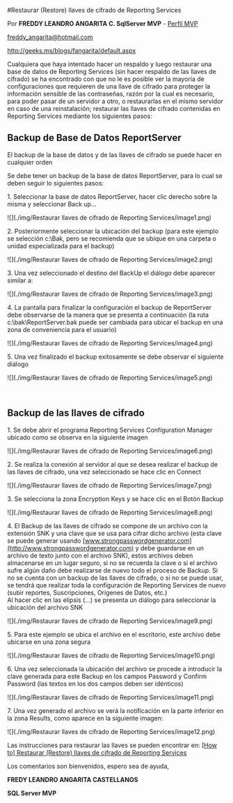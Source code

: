 
<properties
	pageTitle="Restaurar (Restore) llaves de cifrado de Reporting Services"
	description="Restaurar (Restore) llaves de cifrado de Reporting Services"
	services="servers"
	documentationCenter=""
	authors="andygonusa"
	manager=""
	editor="andygonusa"/>

<tags
	ms.service="servers"
	ms.workload="RS"
	ms.tgt_pltfrm="na"
	ms.devlang="na"
	ms.topic="how-to-article"
	ms.date="05/16/2016"
	ms.author="andygonusa"/>


#Restaurar (Restore) llaves de cifrado de Reporting Services


Por **FREDDY LEANDRO ANGARITA C.
SqlServer MVP** - [Perfil MVP](https://mvp.support.microsoft.com/es-es/mvp/Freddy%20Leandro%20Angarita%20Castellanos-4028407)

<freddy_angarita@hotmail.com>

<http://geeks.ms/blogs/fangarita/default.aspx>



Cualquiera que haya intentado hacer un respaldo y luego restaurar una
base de datos de Reporting Services (sin hacer respaldo de las llaves de
cifrado) se ha encontrado con que no le es posible ver la mayoría de
configuraciones que requieren de una llave de cifrado para proteger la
información sensible de las contraseñas, razón por la cual es necesario,
para poder pasar de un servidor a otro, o restaurarlas en el mismo
servidor en caso de una reinstalación; restaurar las llaves de cifrado
contenidas en Reporting Services mediante los siguientes pasos:

Backup de Base de Datos ReportServer
------------------------------------

El backup de la base de datos y de las llaves de cifrado se puede hacer
en cualquier orden

Se debe tener un backup de la base de datos ReportServer, para lo cual
se deben seguir lo siguientes pasos:

1\. Seleccionar la base de datos ReportServer, hacer clic derecho sobre
la misma y seleccionar Back up…

![](./img/Restaurar llaves de cifrado de Reporting Services/image1.png)

2\. Posteriormente seleccionar la ubicación del backup (para este ejemplo
se selección c:\\Bak, pero se recomienda que se ubique en una carpeta o
unidad especializada para el backup)

![](./img/Restaurar llaves de cifrado de Reporting Services/image2.png)

3\. Una vez seleccionado el destino del BackUp el diálogo debe aparecer
similar a:

![](./img/Restaurar llaves de cifrado de Reporting Services/image3.png)

4\. La pantalla para finalizar la configuración el backup de ReportServer
debe observarse de la manera que se presenta a continuación (la ruta
c:\\bak\\ReportServer.bak puede ser cambiada para ubicar el backup en
una zona de conveniencia para el usuario)

![](./img/Restaurar llaves de cifrado de Reporting Services/image4.png)

5\. Una vez finalizado el backup exitosamente se debe observar el
siguiente diálogo

![](./img/Restaurar llaves de cifrado de Reporting Services/image5.png)

 

Backup de las llaves de cifrado
-------------------------------

1\. Se debe abrir el programa Reporting Services Configuration Manager
ubicado como se observa en la siguiente imagen

![](./img/Restaurar llaves de cifrado de Reporting Services/image6.png)

2\. Se realiza la conexión al servidor al que se desea realizar el backup
de las llaves de cifrado, una vez seleccionado se hace clic en Connect

![](./img/Restaurar llaves de cifrado de Reporting Services/image7.png)

3\. Se selecciona la zona Encryption Keys y se hace clic en el Botón
Backup

![](./img/Restaurar llaves de cifrado de Reporting Services/image8.png)

4\. El Backup de las llaves de cifrado se compone de un archivo con la
extensión SNK y una clave que se usa para cifrar dicho archivo (esta
clave se puede generar usando
[www.strongpasswordgenerator.com](http://www.strongpasswordgenerator.com)
y debe guardarse en un archivo de texto junto con el archivo SNK), estos
archivos deben almacenarse en un lugar seguro, si no se recuerda la
clave o si el archivo sufre algún daño debe realizarse de nuevo todo el
proceso de Backup. Si no se cuenta con un backup de las llaves de
cifrado, o si no se puede usar, se tendrá que realizar toda la
configuración de Reporting Services de nuevo (subir reportes,
Suscripciones, Orígenes de Datos, etc.)\
Al hacer clic en las elipsis (…) se presenta un diálogo para seleccionar
la ubicación del archivo SNK

![](./img/Restaurar llaves de cifrado de Reporting Services/image9.png)

5\. Para este ejemplo se ubica el archivo en el escritorio, este archivo
debe ubicarse en una zona segura

![](./img/Restaurar llaves de cifrado de Reporting Services/image10.png)


6\. Una vez seleccionada la ubicación del archivo se procede a introducir
la clave generada para este Backup en los campos Password y Confirm
Password (las textos en los dos campos deben ser idénticos)

![](./img/Restaurar llaves de cifrado de Reporting Services/image11.png)


7\. Una vez generado el archivo se verá la notificación en la parte
inferior en la zona Results, como aparece en la siguiente imagen:

![](./img/Restaurar llaves de cifrado de Reporting Services/image12.png)
 

Las instrucciones para restaurar las llaves se pueden encontrar
en: [\[How to\] Restaurar (Restore) llaves de cifrado de Reporting
Services](http://geeks.ms/blogs/fangarita/archive/2013/07/01/how-to-restaurar-restore-llaves-de-cifrado-de-reporting-services.aspx)

Los comentarios son bienvenidos, espero sea de ayuda,

**FREDY LEANDRO ANGARITA CASTELLANOS**

**SQL Server MVP**
